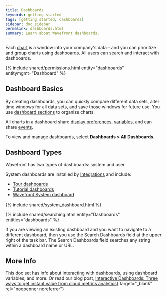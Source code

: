 ```yaml
---
title: Dashboards
keywords: getting started
tags: [getting started, dashboards]
sidebar: doc_sidebar
permalink: dashboards.html
summary: Learn about Wavefront dashboards.
---
```

Each [chart](charts.html) is a window into your company's data - and you can prioritize and group charts using dashboards. All users can search and interact with dashboards.

{% include shared/permissions.html entity="dashboards" entitymgmt="Dashboard" %}

## Dashboard Basics

By creating dashboards, you can quickly compare different data sets, alter time windows for all data sets, and save those windows for future use. You use [dashboard sections](dashboards_managing.html#sections) to  organize charts.

All charts in a dashboard share [display preferences](dashboards_managing.html#prefs), [variables](dashboards_variables.html), and can share [events](charts_events_displaying.html#controlling-events-overlays).

To view and manage dashboards, select **Dashboards > All Dashboards**.

## Dashboard Types

Wavefront has two types of dashboards: system and user.

System dashboards are installed by [Integrations](integrations.html) and include:

- [Tour dashboards](documentation_getting_started.html#tour-dashboards)
- [Tutorial dashboards](documentation_getting_started.html#tutorial-dashboards)
- [Wavefront System dashboard](wavefront_monitoring.html)

{% include shared/system_dashboard.html %}

{% include shared/searching.html entity="Dashboards" entities="dashboards" %}

If you are viewing an existing dashboard and you want to navigate to a different dashboard, then you use the Search Dashboards field at the upper right of the task bar. The Search Dashboards field searches any string within a dashboard name or URL.

## More Info

This doc set has info about interacting with dashboards, using dashboard variables, and more. Or read our blog post, [Interactive Dashboards: Three ways to get instant value from cloud metrics analytics](https://www.wavefront.com/interactive-dashboards-three-ways-get-instant-value/){:target="_blank" rel="noopenner noreferrer"}
